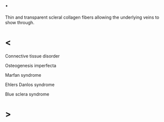 # .

Thin and transparent scleral collagen fibers allowing the underlying veins to show through.

# <

Connective tissue disorder

Osteogenesis imperfecta

Marfan syndrome

Ehlers Danlos syndrome

Blue sclera syndrome

# >
